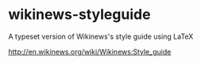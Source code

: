wikinews-styleguide
===================

A typeset version of Wikinews's style guide using LaTeX

http://en.wikinews.org/wiki/Wikinews:Style_guide

